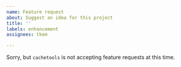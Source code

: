 ```yaml
---
name: Feature request
about: Suggest an idea for this project
title: ''
labels: enhancement
assignees: tkem

---
```


Sorry, but `cachetools` is not accepting feature requests at this time.
